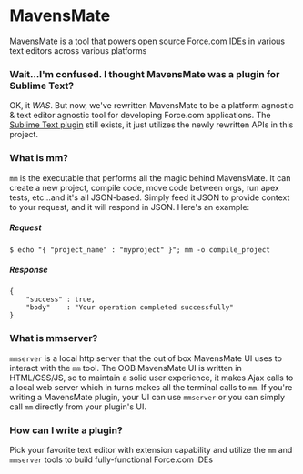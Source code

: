 MavensMate
==========

MavensMate is a tool that powers open source Force.com IDEs in various text editors across various platforms

### Wait...I'm confused. I thought MavensMate was a plugin for Sublime Text?

OK, it *WAS*. But now, we've rewritten MavensMate to be a platform agnostic & text editor agnostic tool for developing Force.com applications. The [Sublime Text plugin][MMST2] still exists, it just utilizes the newly rewritten APIs in this project.

### What is mm?

`mm` is the executable that performs all the magic behind MavensMate. It can create a new project, compile code, move code between orgs, run apex tests, etc...and it's all JSON-based. Simply feed it JSON to provide context to your request, and it will respond in JSON. Here's an example:

##### Request

```
$ echo "{ "project_name" : "myproject" }"; mm -o compile_project
```

##### Response

```
{
	"success" : true,
	"body"	  : "Your operation completed successfully"	
}
```

### What is mmserver?

`mmserver` is a local http server that the out of box MavensMate UI uses to interact with the `mm` tool. The OOB MavensMate UI is written in HTML/CSS/JS, so to maintain a solid user experience, it makes Ajax calls to a local web server which in turns makes all the terminal calls to `mm`. If you're writing a MavensMate plugin, your UI can use `mmserver` or you can simply call `mm` directly from your plugin's UI.

### How can I write a plugin?

Pick your favorite text editor with extension capability and utilize the `mm` and `mmserver` tools to build fully-functional Force.com IDEs



[MMST2]: https://github.com/joeferraro/MavensMate-SublimeText